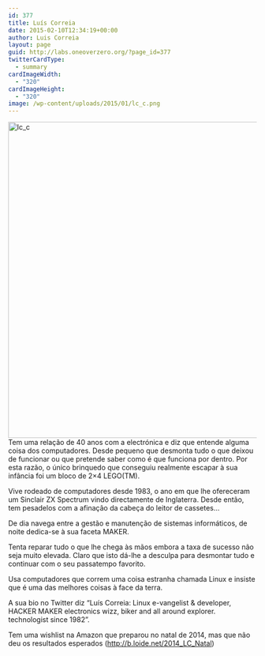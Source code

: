 ```yaml
---
id: 377
title: Luís Correia
date: 2015-02-10T12:34:19+00:00
author: Luis Correia
layout: page
guid: http://labs.oneoverzero.org/?page_id=377
twitterCardType:
  - summary
cardImageWidth:
  - "320"
cardImageHeight:
  - "320"
image: /wp-content/uploads/2015/01/lc_c.png
---
```

[<img class="aligncenter size-large wp-image-574" src="http://labs.oneoverzero.org/wp-content/uploads/2015/01/lc_c-1024x1024.png" alt="lc_c" width="640" height="640" srcset="http://labs.oneoverzero.org/wp-content/uploads/2015/01/lc_c.png 1024w, http://labs.oneoverzero.org/wp-content/uploads/2015/01/lc_c-150x150.png 150w, http://labs.oneoverzero.org/wp-content/uploads/2015/01/lc_c-300x300.png 300w, http://labs.oneoverzero.org/wp-content/uploads/2015/01/lc_c-280x280.png 280w" sizes="(max-width: 640px) 100vw, 640px" />](http://labs.oneoverzero.org/wp-content/uploads/2015/01/lc_c.png)Tem uma relação de 40 anos com a electrónica e diz que entende alguma coisa dos computadores. Desde pequeno que desmonta tudo o que deixou de funcionar ou que pretende saber como é que funciona por dentro. Por esta razão, o único brinquedo que conseguiu realmente escapar à sua infância foi um bloco de 2&#215;4 LEGO(TM).

Vive rodeado de computadores desde 1983, o ano em que lhe ofereceram um Sinclair ZX Spectrum vindo directamente de Inglaterra. Desde então, tem pesadelos com a afinação da cabeça do leitor de cassetes&#8230;

De dia navega entre a gestão e manutenção de sistemas informáticos, de noite dedica-se à sua faceta MAKER.

Tenta reparar tudo o que lhe chega às mãos embora a taxa de sucesso não seja muito elevada. Claro que isto dá-lhe a desculpa para desmontar tudo e continuar com o seu passatempo favorito.

Usa computadores que correm uma coisa estranha chamada Linux e insiste que é uma das melhores coisas à face da terra.

A sua bio no Twitter diz &#8220;Luís Correia: Linux e-vangelist & developer, HACKER MAKER electronics wizz, biker and all around explorer. technologist since 1982&#8221;.

Tem uma wishlist na Amazon que preparou no natal de 2014, mas que não deu os resultados esperados (<a class="twitter-timeline-link" dir="ltr" title="http://b.loide.net/2014_LC_Natal" href="http://t.co/7IFOQ5pBvV" target="_blank" rel="nofollow" data-expanded-url="http://b.loide.net/2014_LC_Natal"><span class="invisible">http://</span><span class="js-display-url">b.loide.net/2014_LC_Natal</span></a>)

&nbsp;

&nbsp;